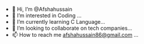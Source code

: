 - 👋 Hi, I’m @Afshahussain
- 👀 I’m interested in Coding ...
- 🌱 I’m currently learning C Language...
- 💞️ I’m looking to collaborate on tech companies...
- 📫 How to reach me afshahussain86@gmail.com ...

<!---
Afshahussain/Afshahussain is a ✨ special ✨ repository because its `README.md` (this file) appears on your GitHub profile.
You can click the Preview link to take a look at your changes.
--->
